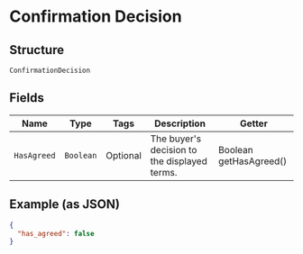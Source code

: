
# Confirmation Decision

## Structure

`ConfirmationDecision`

## Fields

| Name | Type | Tags | Description | Getter |
|  --- | --- | --- | --- | --- |
| `HasAgreed` | `Boolean` | Optional | The buyer's decision to the displayed terms. | Boolean getHasAgreed() |

## Example (as JSON)

```json
{
  "has_agreed": false
}
```

